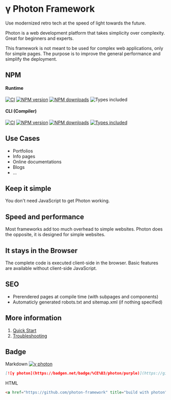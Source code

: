 # γ Photon Framework

Use modernized retro tech at the speed of light towards the future.

Photon is a web development platform that takes simplicity over complexity. Great for beginners and experts.

This framework is not meant to be used for complex web applications, only for simple pages. The purpose is to improve the general performance and simplify the deployment.

## NPM

#### Runtime

[![CI](https://github.com/photon-framework/runtime/actions/workflows/ci.yaml/badge.svg)](https://github.com/photon-framework/runtime/actions/workflows/ci.yaml)
[![NPM version](https://badgen.net/npm/v/photon-re)](https://npmjs.org/package/photon-re)
[![NPM downloads](https://badgen.net/npm/dt/photon-re)](https://npmjs.org/package/photon-re)
![Types included](https://badgen.net/npm/types/photon-re)

#### CLI (Compiler)

[![CI](https://github.com/photon-framework/cli/actions/workflows/ci.yaml/badge.svg)](https://github.com/photon-framework/cli/actions/workflows/ci.yaml)
[![NPM version](https://badgen.net/npm/v/photon-cli)](https://npmjs.org/package/photon-cli)
[![NPM downloads](https://badgen.net/npm/dt/photon-cli)](https://npmjs.org/package/photon-cli)
[![Types included](https://badgen.net/npm/types/photon-cli)](https://npmjs.org/package/photon-cli)

## Use Cases

- Portfolios
- Info pages
- Online documentations
- Blogs
- ...

## Keep it simple

You don't need JavaScript to get Photon working.

## Speed and performance

Most frameworks add too much overhead to simple websites.
Photon does the opposite, it is designed for simple websites.

## It stays in the Browser

The complete code is executed client-side in the browser.
Basic features are available without client-side JavaScript.

## SEO

- Prerendered pages at compile time (with subpages and components)
- Automaticly generated robots.txt and sitemap.xml (if nothing specified)

## More information

1. [Quick Start](https://photon-framework.github.io/quickstart)
1. [Troubleshooting](https://photon-framework.github.io/troubleshooting)

## Badge

Markdown [![γ photon](https://badgen.net/badge/%CE%B3/photon/purple)](https://github.com/photon-framework "build with photon")

```markdown
[![γ photon](https://badgen.net/badge/%CE%B3/photon/purple)](https://github.com/photon-framework "build with photon")
```

HTML <a href="https://github.com/photon-framework" title="build with photon"><img style="height:1em" src="https://badgen.net/badge/%CE%B3/photon/purple" /></a>

```html
<a href="https://github.com/photon-framework" title="build with photon"><img style="height:1em" src="https://badgen.net/badge/%CE%B3/photon/purple" /></a>
```
